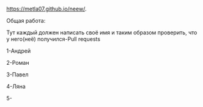 ﻿https://metla07.github.io/neew/.

Общая работа:

Тут каждый должен написать своё имя и таким образом проверить, что у него(неё) получился-Pull requests

1-Андрей

2-Роман

3-Павел

4-Ляна

5-

